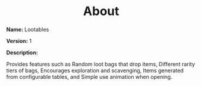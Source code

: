 <h1 style="text-align:center; font-size:2rem; font-weight:bold;">About</h1>

**Name:**
Lootables

**Version:**
1

**Description:**

Provides features such as Random loot bags that drop items, Different rarity tiers of bags, Encourages exploration and scavenging, Items generated from configurable tables, and Simple use animation when opening.
